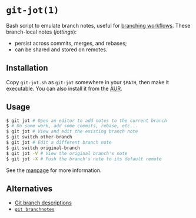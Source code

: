 # `git-jot(1)`

Bash script to emulate branch notes, useful for [branching workflows][1]. These
branch-local notes (_jottings_):

* persist across commits, merges, and rebases;
* can be shared and stored on remotes.


## Installation

Copy `git-jot.sh` as `git-jot` somewhere in your `$PATH`, then make it
executable. You can also install it from the [AUR][2].


## Usage

```sh
$ git jot # Open an editor to add notes to the current branch
$ # Do some work, add some commits, rebase, etc...
$ git jot # View and edit the existing branch note
$ git switch other-branch
$ git jot # Edit a different branch note
$ git switch original-branch
$ git jot -V # View the original branch's note
$ git jot -X # Push the branch's note to its default remote
```

See the [manpage](https://mtth.github.io/git-jot/) for more information.


## Alternatives

* [Git branch descriptions](https://stackoverflow.com/q/2108405)
* [`git branchnotes`](https://gitlab.com/mockturtle/git-branchnotes)


[1]: https://git-scm.com/book/en/v2/Git-Branching-Branching-Workflows
[2]: https://aur.archlinux.org/packages/git-jot-git
